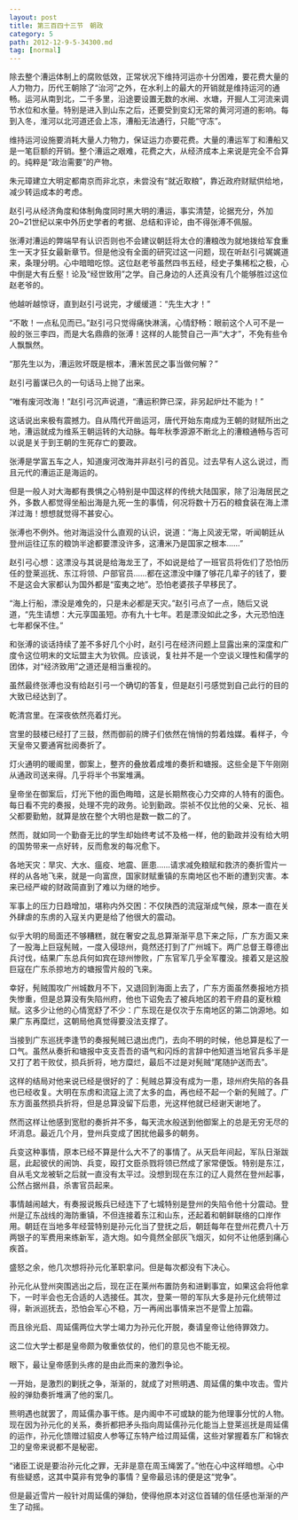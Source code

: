 ```yaml
---
layout: post
title: 第三百四十三节　朝政
category: 5
path: 2012-12-9-5-34300.md
tag: [normal]
---
```


除去整个漕运体制上的腐败低效，正常状况下维持河运亦十分困难，要花费大量的人力物力，历代王朝除了“治河”之外，在水利上的最大的开销就是维持运河的通畅。运河从南到北，二千多里，沿途要设置无数的水闸、水塘，开掘人工河流来调节水位和水量。特别是进入到山东之后，还要受到变幻无常的黄河河道的影响。每到入冬，淮河以北河道还会上冻，漕船无法通行，只能“守冻”。

维持运河设施要消耗大量人力物力，保证运力亦要花费。大量的漕运军丁和漕船又是一笔巨额的开销。整个漕运之艰难，花费之大，从经济成本上来说是完全不合算的。纯粹是“政治需要”的产物。

朱元璋建立大明定都南京而非北京，未尝没有“就近取粮”，靠近政府财赋供给地，减少转运成本的考虑。

赵引弓从经济角度和体制角度同时黑大明的漕运，事实清楚，论据充分，外加20~21世纪以来中外历史学者的考据、总结和评论，由不得张溥不佩服。

张溥对漕运的弊端早有认识否则也不会建议朝廷将太仓的漕粮改为就地拨给军食重生一天才狂女最新章节。但是他没有全面的研究过这一问题，现在听赵引弓娓娓道来，条理分明。心中暗暗吃惊。这位赵老爷虽然四书五经，经史子集稀松之极，心中倒是大有丘壑！论及“经世致用”之学。自己身边的人还真没有几个能够胜过这位赵老爷的。

他越听越惊讶，直到赵引弓说完，才缓缓道：“先生大才！”

“不敢！一点私见而已。”赵引弓只觉得痛快淋漓，心情舒畅：眼前这个人可不是一般的张三李四，而是大名鼎鼎的张溥！这样的人能赞自己一声“大才”，不免有些令人飘飘然。

“那先生以为，漕运败坏既是根本，漕米苦民之事当做何解？”

赵引弓蓄谋已久的一句话马上抛了出来。

“唯有废河改海！”赵引弓沉声说道，“漕运积弊已深，非另起炉灶不能为！”

这话说出来极有震撼力。自从隋代开凿运河，唐代开始东南成为王朝的财赋所出之地，漕运就成为维系王朝运转的大动脉。每年秋季源源不断北上的漕粮通畅与否可以说是关于到王朝的生死存亡的要政。

张溥是学富五车之人，知道废河改海并非赵引弓的首见。过去早有人这么说过，而且元代的漕运正是海运的。

但是一般人对大海都有畏惧之心特别是中国这样的传统大陆国家，除了沿海居民之外，多数人都觉得坐船出海是九死一生的事情，何况将数十万石的粮食装在海上漂洋过海！想想就觉得不甚安心。

张溥也不例外。他对海运没什么直观的认识，说道：“海上风波无常，听闻朝廷从登州运往辽东的粮饷半途都要漂没许多，这漕米乃是国家之根本……”

赵引弓心想：这漂没与其说是给海龙王了，不如说是给了一班官员将佐们了恐怕历任的登莱巡抚、东江将领、户部官员……都在这漂没中赚了够花几辈子的钱了，要不是这会大家都认为国外都是“蛮夷之地”。恐怕老婆孩子早移民了。

“海上行船，漂没是难免的，只是未必都是天灾。”赵引弓点了一点，随后又说道，“先生请想：大元享国虽短。亦有九十七年。若是漂没如此之多，大元恐怕连七年都保不住。”

和张溥的谈话持续了差不多好几个小时，赵引弓在经济问题上显露出来的深度和广度令这位明末的文坛盟主大为钦佩。应该说，复社并不是一个空谈义理性和儒学的团体，对“经济致用”之道还是相当重视的。

虽然最终张溥也没有给赵引弓一个确切的答复，但是赵引弓感觉到自己此行的目的大致已经达到了。

乾清宫里。在深夜依然亮着灯光。

宫里的鼓楼已经打了三鼓，然而御前的牌子们依然在悄悄的剪着烛媒。看样子，今天皇帝又要通宵批阅奏折了。

灯火通明的暖阁里，御案上，整齐的叠放着成堆的奏折和塘报。这些全是下午刚刚从通政司送来得。几乎将半个书案堆满。

皇帝坐在御案后，灯光下他的面色晦暗，这是长期熬夜心力交瘁的人特有的面色。每日看不完的奏报，处理不完的政务。论到勤政。崇祯不仅比他的父亲、兄长、祖父都要勤勉，就算是放在整个大明也是数一数二的了。

然而，就如同一个勤奋无比的学生却始终考试不及格一样，他的勤政并没有给大明的国势带来一点好转，反而愈发的每况愈下。

各地天灾：旱灾、大水、瘟疫、地震、匪患……请求减免粮赋和救济的奏折雪片一样的从各地飞来，就是一向富庶，国家财赋重镇的东南地区也不断的遭到灾害。本来已经严峻的财政简直到了难以为继的地步。

军事上的压力日趋增加，堪称内外交困：不仅陕西的流寇渐成气候，原本一直在关外肆虐的东虏的入寇关内更是给了他很大的震动。

似乎大明的局面还不够糟糕，就在奢安之乱总算渐渐平息下来之际，广东方面又来了一股海上巨寇髡贼，一度入侵琼州，竟然还打到了广州城下。两广总督王尊德出兵讨伐，结果广东总兵何如宾在琼州惨败，广东官军几乎全军覆没。接着又是这股巨寇在广东杀掠地方的塘报雪片般的飞来。

幸好，髡贼围攻广州城数月不下，又退回到海面上去了，广东方面虽然奏报地方损失惨重，但是总算没有失陷州府，他也下诏免去了被兵地区的若干府县的夏秋粮赋。这多少让他的心情宽舒了不少：广东现在是仅次于东南地区的第二饷源地。如果广东再糜烂，这朝局他真觉得要没法支撑了。

当接到广东巡抚李逢节的奏报髡贼已退出虎门，去向不明的时候，他总算是松了一口气。虽然从奏折和塘报中支支吾吾的语气和闪烁的言辞中他知道当地官兵多半是又打了若干败仗，损兵折将，地方糜烂，最后不过是对髡贼“尾随护送而去”。

这样的结局对他来说已经是很好的了：髡贼总算没有成为一患，琼州府失陷的各县也已经收复。大明在东虏和流寇上流了太多的血，再也经不起一个新的髡贼了。广东方面虽然损兵折将，但是总算没留下后患，光这样他就已经谢天谢地了。

然而这样让他感到宽慰的奏折并不多，每天流水般送到他御案上的总是无穷无尽的坏消息。最近几个月，登州兵变成了困扰他最多的朝务。

兵变这种事情，原本已经不算是什么大不了的事情了。从天启年间起，军队日渐跋扈，此起彼伏的闹饷、兵变，殴打文臣杀戮将领已然成了家常便饭。特别是东江，自从毛文龙被斩之后就一直没有太平过。没想到现在东江的辽人竟然在登州起事，公然占据州县，杀害官员起来。

事情越闹越大，有奏报说叛兵已经连下了七城特别是登州的失陷令他十分震动。登州是辽东战线的海防重镇，不但连接着东江和山东，还起着和朝鲜联络的口岸作用。朝廷在当地多年经营特别是孙元化当了登抚之后，朝廷每年在登州花费八十万两银子的军费用来练新军，造大炮。如今竟然全部灰飞烟灭，如何不让他感到痛心疾首。

盛怒之余，他几次想将孙元化革职拿问。但是每次都没有下决心。

孙元化从登州突围逃出之后，现在正在莱州布置防务和进剿事宜，如果这会将他拿下，一时半会也无合适的人选接任。其次，登莱一带的军队大多是孙元化统带过得，新派巡抚去，恐怕会军心不稳，万一再闹出事情来岂不是雪上加霜。

而且徐光启、周延儒两位大学士竭力为孙元化开脱，奏请皇帝让他待罪效力。

这二位大学士都是皇帝颇为敬重依仗的，他们的意见也不能无视。

眼下，最让皇帝感到头疼的是由此而来的激烈争论。

一开始，是激烈的剿抚之争，渐渐的，就成了对熊明遇、周延儒的集中攻击。雪片般的弹劾奏折堆满了他的案几。

熊明遇也就罢了，周延儒办事干练。是内阁中不可或缺的能为他理事分忧的人物。现在因为孙元化的关系，奏折都把矛头指向周延儒孙元化能当上登莱巡抚是周延儒的运作，孙元化馈赠过貂皮人参等辽东特产给过周延儒，这些对掌握着东厂和锦衣卫的皇帝来说都不是秘密。

“诸臣工说是要治孙元化之罪，无非是意在周玉绳罢了。”他在心中这样暗想。心中有些疑惑，这其中莫非有党争的事情？皇帝最忌讳的便是这“党争”。

但是最近雪片一般针对周延儒的弹劾，使得他原本对这位首辅的信任感也渐渐的产生了动摇。
